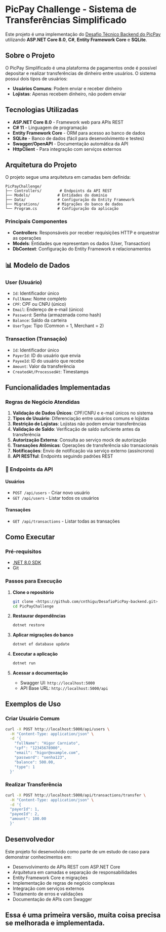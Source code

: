 # PicPay Challenge - Sistema de Transferências Simplificado

Este projeto é uma implementação do [Desafio Técnico Backend do PicPay](https://github.com/PicPay/picpay-desafio-backend) utilizando **ASP.NET Core 8.0**, **C#**, **Entity Framework Core** e **SQLite**.

## Sobre o Projeto

O PicPay Simplificado é uma plataforma de pagamentos onde é possível depositar e realizar transferências de dinheiro entre usuários. O sistema possui dois tipos de usuários:

- **Usuários Comuns**: Podem enviar e receber dinheiro
- **Lojistas**: Apenas recebem dinheiro, não podem enviar

## Tecnologias Utilizadas

- **ASP.NET Core 8.0** - Framework web para APIs REST
- **C# 11** - Linguagem de programação
- **Entity Framework Core** - ORM para acesso ao banco de dados
- **SQLite** - Banco de dados (fácil para desenvolvimento e testes)
- **Swagger/OpenAPI** - Documentação automática da API
- **HttpClient** - Para integração com serviços externos

## Arquitetura do Projeto

O projeto segue uma arquitetura em camadas bem definida:

```
PicPayChallenge/
├── Controllers/        # Endpoints da API REST
├── Models/            # Entidades do domínio
├── Data/              # Configuração do Entity Framework
├── Migrations/        # Migrações do banco de dados
└── Program.cs         # Configuração da aplicação
```

### Principais Componentes

- **Controllers**: Responsáveis por receber requisições HTTP e orquestrar as operações
- **Models**: Entidades que representam os dados (User, Transaction)
- **DbContext**: Configuração do Entity Framework e relacionamentos

## 📊 Modelo de Dados

### User (Usuário)
- `Id`: Identificador único
- `FullName`: Nome completo
- `CPF`: CPF ou CNPJ (único)
- `Email`: Endereço de e-mail (único)
- `Password`: Senha (armazenada como hash)
- `Balance`: Saldo da carteira
- `UserType`: Tipo (Common = 1, Merchant = 2)

### Transaction (Transação)
- `Id`: Identificador único
- `PayerId`: ID do usuário que envia
- `PayeeId`: ID do usuário que recebe
- `Amount`: Valor da transferência
- `CreatedAt/ProcessedAt`: Timestamps

## Funcionalidades Implementadas

### Regras de Negócio Atendidas

1. **Validação de Dados Únicos**: CPF/CNPJ e e-mail únicos no sistema
2. **Tipos de Usuário**: Diferenciação entre usuários comuns e lojistas
3. **Restrição de Lojistas**: Lojistas não podem enviar transferências
4. **Validação de Saldo**: Verificação de saldo suficiente antes da transferência
5. **Autorização Externa**: Consulta ao serviço mock de autorização
6. **Transações Atômicas**: Operações de transferência são transacionais
7. **Notificações**: Envio de notificação via serviço externo (assíncrono)
8. **API RESTful**: Endpoints seguindo padrões REST

### 🔗 Endpoints da API

#### Usuários
- `POST /api/users` - Criar novo usuário
- `GET /api/users` - Listar todos os usuários

#### Transações
- `GET /api/transactions` - Listar todas as transações

## Como Executar

### Pré-requisitos
- [.NET 8.0 SDK](https://dotnet.microsoft.com/download/dotnet/8.0)
- Git

### Passos para Execução

1. **Clone o repositório**
   ```bash
   git clone <https://github.com/cnthigu/DesafioPicPay-backend.git>
   cd PicPayChallenge
   ```

2. **Restaurar dependências**
   ```bash
   dotnet restore
   ```

3. **Aplicar migrações do banco**
   ```bash
   dotnet ef database update
   ```

4. **Executar a aplicação**
   ```bash
   dotnet run
   ```

5. **Acessar a documentação**
   - Swagger UI: `http://localhost:5000`
   - API Base URL: `http://localhost:5000/api`

## Exemplos de Uso

### Criar Usuário Comum
```bash
curl -X POST http://localhost:5000/api/users \
  -H "Content-Type: application/json" \
  -d '{
    "fullName": "Higor Carniato",
    "cpf": "12345678900",
    "email": "higor@example.com",
    "password": "senha123",
    "balance": 500.00,
    "type": 1
  }'
```

### Realizar Transferência
```bash
curl -X POST http://localhost:5000/api/transactions/transfer \
  -H "Content-Type: application/json" \
  -d '{
  "payerId": 1,
  "payeeId": 2,
  "amount": 100.00
  }'
```

## Desenvolvedor

Este projeto foi desenvolvido como parte de um estudo de caso para demonstrar conhecimentos em:

- Desenvolvimento de APIs REST com ASP.NET Core
- Arquitetura em camadas e separação de responsabilidades
- Entity Framework Core e migrações
- Implementação de regras de negócio complexas
- Integração com serviços externos
- Tratamento de erros e validações
- Documentação de APIs com Swagger



## Essa é uma primeira versão, muita coisa precisa se melhorada e implementada.